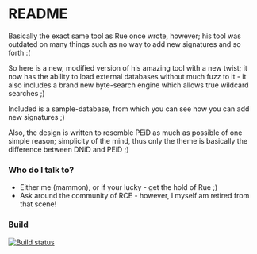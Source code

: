 # README #
Basically the exact same tool as Rue once wrote, however;
his tool was outdated on many things such as no way to add
new signatures and so forth :(

So here is a new, modified version of his amazing tool with
a new twist; it now has the ability to load external databases
without much fuzz to it - it also includes a brand new byte-search
engine which allows true wildcard searches ;)

Included is a sample-database, from which you can see how you
can add new signatures ;)

Also, the design is written to resemble PEiD as much as possible of
one simple reason; simplicity of the mind, thus only the theme is
basically the difference between DNiD and PEiD ;)

### Who do I talk to? ###

* Either me (mammon), or if your lucky - get the hold of Rue ;)
* Ask around the community of RCE - however, I myself am retired from that scene!

### Build ###
[![Build status](https://ci.appveyor.com/api/projects/status/91kn4l9idn5qocaq?svg=true)](https://ci.appveyor.com/project/m4mm0n/mu-dnid)
